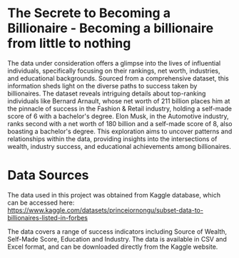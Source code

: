 # The Secrete to Becoming a Billionaire - Becoming a billionaire from little to nothing
The data under consideration offers a glimpse into the lives of influential individuals, specifically focusing on their rankings, net worth, industries, and educational backgrounds. Sourced from a comprehensive dataset, this information sheds light on the diverse paths to success taken by billionaires. The dataset reveals intriguing details about top-ranking individuals like Bernard Arnault, whose net worth of 211 billion places him at the pinnacle of success in the Fashion & Retail industry, holding a self-made score of 6 with a bachelor's degree. Elon Musk, in the Automotive industry, ranks second with a net worth of 180 billion and a self-made score of 8, also boasting a bachelor's degree. This exploration aims to uncover patterns and relationships within the data, providing insights into the intersections of wealth, industry success, and educational achievements among billionaires.

# Data Sources
The data used in this project was obtained from Kaggle database, which can be accessed here: https://www.kaggle.com/datasets/princeiornongu/subset-data-to-billionaires-listed-in-forbes

The data covers a range of success indicators including Source of Wealth, Self-Made Score, Education and Industry. The data is available in CSV and Excel format, and can be downloaded directly from the Kaggle website.
